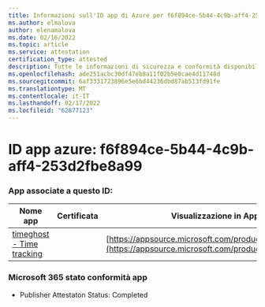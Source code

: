 ```yaml
---
title: Informazioni sull'ID app di Azure per f6f894ce-5b44-4c9b-aff4-253d2fbe8a99
ms.author: elmalova
author: elenamalova
ms.date: 02/16/2022
ms.topic: article
ms.service: attestation
certification_type: attested
description: Tutte le informazioni di sicurezza e conformità disponibili per f6f894ce-5b44-4c9b-aff4-253d2fbe8a99.
ms.openlocfilehash: ade251acbc30df47eb8a11f02b5e0cae4d11748d
ms.sourcegitcommit: 6af3331723896e5e6bd44236dbd87ab513fd91fe
ms.translationtype: MT
ms.contentlocale: it-IT
ms.lasthandoff: 02/17/2022
ms.locfileid: "62877123"
---
```

# <a name="azure-app-id-f6f894ce-5b44-4c9b-aff4-253d2fbe8a99"></a>ID app azure: f6f894ce-5b44-4c9b-aff4-253d2fbe8a99


### <a name="apps-associated-with-this-id"></a>App associate a questo ID:
| **Nome app** | **Certificata** | **Visualizzazione in AppSource** |
|--------------|---------------|-----------------------|
| [timeghost - Time tracking](https://docs.microsoft.com/microsoft-365-app-certification/forward/WA200001532) |  | [https://appsource.microsoft.com/product/office/WA200001532](https://appsource.microsoft.com/product/office/WA200001532) |

### <a name="microsoft-365-app-compliance-status"></a>Microsoft 365 stato conformità app
- Publisher Attestaton Status: Completed

